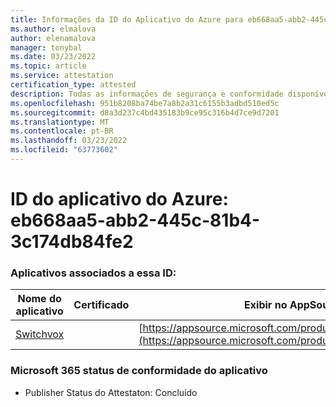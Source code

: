 ```yaml
---
title: Informações da ID do Aplicativo do Azure para eb668aa5-abb2-445c-81b4-3c174db84fe2
ms.author: elmalova
author: elenamalova
manager: tonybal
ms.date: 03/23/2022
ms.topic: article
ms.service: attestation
certification_type: attested
description: Todas as informações de segurança e conformidade disponíveis para eb668aa5-abb2-445c-81b4-3c174db84fe2.
ms.openlocfilehash: 951b8208ba74be7a8b2a31c6155b3adbd510ed5c
ms.sourcegitcommit: d8a3d237c4bd435183b9ce95c316b4d7ce9d7201
ms.translationtype: MT
ms.contentlocale: pt-BR
ms.lasthandoff: 03/23/2022
ms.locfileid: "63773602"
---
```

# <a name="azure-app-id-eb668aa5-abb2-445c-81b4-3c174db84fe2"></a>ID do aplicativo do Azure: eb668aa5-abb2-445c-81b4-3c174db84fe2


### <a name="apps-associated-with-this-id"></a>Aplicativos associados a essa ID:
| **Nome do aplicativo** | **Certificado** | **Exibir no AppSource** |
|--------------|---------------|-----------------------|
| [Switchvox](../forward/WA200001535.md) |  | [https://appsource.microsoft.com/product/office/WA200001535](https://appsource.microsoft.com/product/office/WA200001535) |

### <a name="microsoft-365-app-compliance-status"></a>Microsoft 365 status de conformidade do aplicativo
- Publisher Status do Attestaton: Concluído
